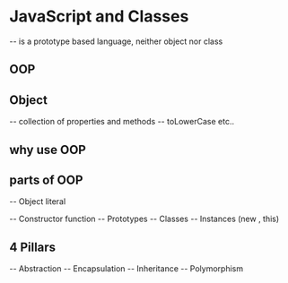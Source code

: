 # JavaScript and Classes
-- is a prototype based language, neither object nor class

## OOP

## Object
-- collection of properties and methods
-- toLowerCase etc..

## why use OOP

## parts of OOP
-- Object literal

-- Constructor function
-- Prototypes
-- Classes
-- Instances (new , this)

## 4 Pillars
-- Abstraction
-- Encapsulation
-- Inheritance
-- Polymorphism